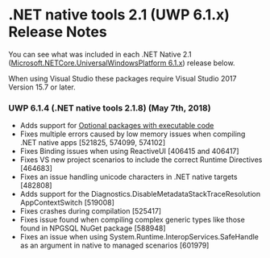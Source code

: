 # .NET native tools 2.1 (UWP 6.1.x) Release Notes

You can see what was included in each .NET Native 2.1 ([Microsoft.NETCore.UniversalWindowsPlatform 6.1.x](https://www.nuget.org/packages/Microsoft.NETCore.UniversalWindowsPlatform)) release below.

When using Visual Studio these packages require Visual Studio 2017 Version 15.7 or later.

### UWP 6.1.4 (.NET native tools 2.1.8) (May 7th, 2018)
- Adds support for [Optional packages with executable code](https://docs.microsoft.com/en-us/windows/uwp/packaging/optional-packages-with-executable-code)
- Fixes multiple errors caused by low memory issues when compiling .NET native apps [521825, 574099, 574102]
- Fixes Binding issues when using ReactiveUI [406415 and 406417]
- Fixes VS new project scenarios to include the correct Runtime Directives [464683]
- Fixes an issue handling unicode characters in .NET native targets [482808]
- Adds support for the Diagnostics.DisableMetadataStackTraceResolution AppContextSwitch [519008]
- Fixes crashes during compilation [525417]
- Fixes issue found when compiling complex generic types like those found in NPGSQL NuGet package [588948]
- Fixes an issue when using System.Runtime.InteropServices.SafeHandle as an argument in native to managed scenarios [601979]
